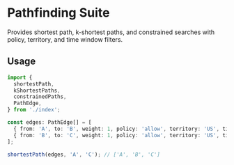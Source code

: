 # Pathfinding Suite

Provides shortest path, k-shortest paths, and constrained searches with policy, territory, and time window filters.

## Usage

```ts
import {
  shortestPath,
  kShortestPaths,
  constrainedPaths,
  PathEdge,
} from './index';

const edges: PathEdge[] = [
  { from: 'A', to: 'B', weight: 1, policy: 'allow', territory: 'US', time: 1 },
  { from: 'B', to: 'C', weight: 1, policy: 'allow', territory: 'US', time: 2 },
];

shortestPath(edges, 'A', 'C'); // ['A', 'B', 'C']
```
